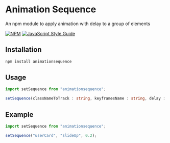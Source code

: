 # Animation Sequence

An npm module to apply animation with delay to a group of elements

[![NPM](https://img.shields.io/npm/v/animationsequence.svg)](https://www.npmjs.com/package/animationsequence) [![JavaScript Style Guide](https://img.shields.io/badge/code_style-standard-brightgreen.svg)](https://standardjs.com)

## Installation

```bash
npm install animationsequence
```

## Usage

```ts
import setSequence from "animationsequence";

setSequence(classNameToTrack : string, keyframesName : string, delay : number)
```

## Example

```js
import setSequence from "animationsequence";

setSequence("userCard", "slideUp", 0.2);
```
